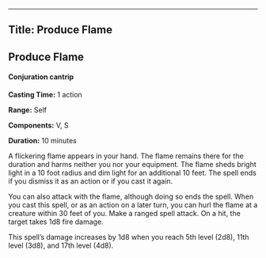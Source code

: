 -------------------------
Title: Produce Flame
-------------------------

## Produce Flame

#### Conjuration cantrip


**Casting Time:** 1 action 

**Range:** Self 

**Components:** V, S 

**Duration:** 10 minutes


A flickering flame appears in your hand. The flame remains there for the
duration and harms neither you nor your equipment. The flame sheds
bright light in a 10 foot radius and dim light for an additional 10
feet. The spell ends if you dismiss it as an action or if you cast it
again.

You can also attack with the flame, although doing so ends the spell.
When you cast this spell, or as an action on a later turn, you can hurl
the flame at a creature within 30 feet of you. Make a ranged spell
attack. On a hit, the target takes 1d8 fire damage.

This spell’s damage increases by 1d8 when you reach 5th level (2d8),
11th level (3d8), and 17th level (4d8).



